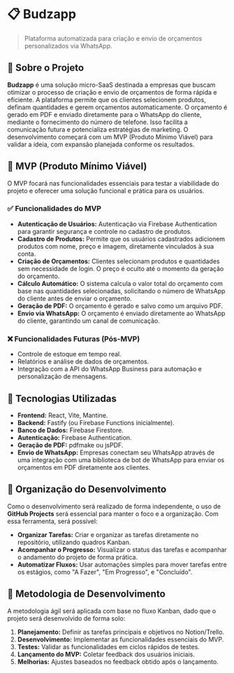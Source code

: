 # 📋 Budzapp

> Plataforma automatizada para criação e envio de orçamentos personalizados via WhatsApp.

## 📌 Sobre o Projeto

**Budzapp** é uma solução micro-SaaS destinada a empresas que buscam otimizar o processo de criação e envio de orçamentos de forma rápida e eficiente. A plataforma permite que os clientes selecionem produtos, definam quantidades e gerem orçamentos automaticamente. O orçamento é gerado em PDF e enviado diretamente para o WhatsApp do cliente, mediante o fornecimento do número de telefone. Isso facilita a comunicação futura e potencializa estratégias de marketing. O desenvolvimento começará com um MVP (Produto Mínimo Viável) para validar a ideia, com expansão planejada conforme os resultados.

## 🎯 MVP (Produto Mínimo Viável)

O MVP focará nas funcionalidades essenciais para testar a viabilidade do projeto e oferecer uma solução funcional e prática para os usuários.

### ✅ Funcionalidades do MVP

- **Autenticação de Usuários:** Autenticação via Firebase Authentication para garantir segurança e controle no cadastro de produtos.
- **Cadastro de Produtos:** Permite que os usuários cadastrados adicionem produtos com nome, preço e imagem, diretamente vinculados à sua conta.
- **Criação de Orçamentos:** Clientes selecionam produtos e quantidades sem necessidade de login. O preço é oculto até o momento da geração do orçamento.
- **Cálculo Automático:** O sistema calcula o valor total do orçamento com base nas quantidades selecionadas, solicitando o número de WhatsApp do cliente antes de enviar o orçamento.
- **Geração de PDF:** O orçamento é gerado e salvo como um arquivo PDF.
- **Envio via WhatsApp:** O orçamento é enviado diretamente ao WhatsApp do cliente, garantindo um canal de comunicação.

### ❌ Funcionalidades Futuras (Pós-MVP)

- Controle de estoque em tempo real.
- Relatórios e análise de dados de orçamentos.
- Integração com a API do WhatsApp Business para automação e personalização de mensagens.

## 🚀 Tecnologias Utilizadas

- **Frontend:** React, Vite, Mantine.
- **Backend:** Fastify (ou Firebase Functions inicialmente).
- **Banco de Dados:** Firebase Firestore.
- **Autenticação:** Firebase Authentication.
- **Geração de PDF:** pdfmake ou jsPDF.
- **Envio de WhatsApp:** Empresas conectam seu WhatsApp através de uma integração com uma biblioteca de bot de WhatsApp para enviar os orçamentos em PDF diretamente aos clientes.

## 📅 Organização do Desenvolvimento

Como o desenvolvimento será realizado de forma independente, o uso de **GitHub Projects** será essencial para manter o foco e a organização. Com essa ferramenta, será possível:

- **Organizar Tarefas:** Criar e organizar as tarefas diretamente no repositório, utilizando quadros Kanban.
- **Acompanhar o Progresso:** Visualizar o status das tarefas e acompanhar o andamento do projeto de forma prática.
- **Automatizar Fluxos:** Usar automações simples para mover tarefas entre os estágios, como "A Fazer", "Em Progresso", e "Concluído".

## 📌 Metodologia de Desenvolvimento

A metodologia ágil será aplicada com base no fluxo Kanban, dado que o projeto será desenvolvido de forma solo:

1. **Planejamento:** Definir as tarefas principais e objetivos no Notion/Trello.
2. **Desenvolvimento:** Implementar as funcionalidades essenciais do MVP.
3. **Testes:** Validar as funcionalidades em ciclos rápidos de testes.
4. **Lançamento do MVP:** Coletar feedback dos usuários iniciais.
5. **Melhorias:** Ajustes baseados no feedback obtido após o lançamento.
